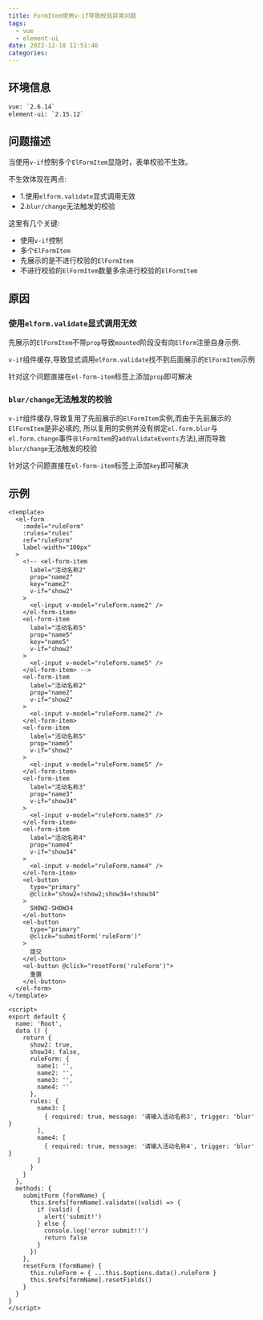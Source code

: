 ```yaml
---
title: FormItem使用v-if导致校验异常问题
tags:
  - vue
  - element-ui
date: 2022-12-18 12:51:46
categories:
---
```


## 环境信息

```txt
vue: `2.6.14`
element-ui: `2.15.12`
```

## 问题描述

当使用`v-if`控制多个`ElFormItem`显隐时，表单校验不生效。

不生效体现在两点:

- 1.使用`elform.validate`显式调用无效
- 2.`blur/change`无法触发的校验

这里有几个关键:

- 使用`v-if`控制
- 多个`ElFormItem`
- 先展示的是不进行校验的`ElFormItem`
- 不进行校验的`ElFormItem`数量多余进行校验的`ElFormItem`

## 原因

### 使用`elform.validate`显式调用无效

先展示的`ElFormItem`不带`prop`导致`mounted`阶段没有向`ElForm`注册自身示例.

`v-if`组件缓存,导致显式调用`elForm.validate`找不到后面展示的`ElFormItem`示例

针对这个问题直接在`el-form-item`标签上添加`prop`即可解决

### `blur/change`无法触发的校验

`v-if`组件缓存,导致复用了先前展示的`ElFormItem`实例,而由于先前展示的`ElFormItem`是非必填的,
所以复用的实例并没有绑定`el.form.blur`与`el.form.change`事件(`ElFormItem`的`addValidateEvents`方法),进而导致`blur/change`无法触发的校验

针对这个问题直接在`el-form-item`标签上添加`key`即可解决

## 示例

```
<template>
  <el-form
    :model="ruleForm"
    :rules="rules"
    ref="ruleForm"
    label-width="100px"
  >
    <!-- <el-form-item
      label="活动名称2"
      prop="name2"
      key="name2"
      v-if="show2"
    >
      <el-input v-model="ruleForm.name2" />
    </el-form-item>
    <el-form-item
      label="活动名称5"
      prop="name5"
      key="name5"
      v-if="show2"
    >
      <el-input v-model="ruleForm.name5" />
    </el-form-item> -->
    <el-form-item
      label="活动名称2"
      prop="name2"
      v-if="show2"
    >
      <el-input v-model="ruleForm.name2" />
    </el-form-item>
    <el-form-item
      label="活动名称5"
      prop="name5"
      v-if="show2"
    >
      <el-input v-model="ruleForm.name5" />
    </el-form-item>
    <el-form-item
      label="活动名称3"
      prop="name3"
      v-if="show34"
    >
      <el-input v-model="ruleForm.name3" />
    </el-form-item>
    <el-form-item
      label="活动名称4"
      prop="name4"
      v-if="show34"
    >
      <el-input v-model="ruleForm.name4" />
    </el-form-item>
    <el-button
      type="primary"
      @click="show2=!show2;show34=!show34"
    >
      SHOW2-SHOW34
    </el-button>
    <el-button
      type="primary"
      @click="submitForm('ruleForm')"
    >
      提交
    </el-button>
    <el-button @click="resetForm('ruleForm')">
      重置
    </el-button>
  </el-form>
</template>

<script>
export default {
  name: 'Root',
  data () {
    return {
      show2: true,
      show34: false,
      ruleForm: {
        name1: '',
        name2: '',
        name3: '',
        name4: ''
      },
      rules: {
        name3: [
          { required: true, message: '请输入活动名称3', trigger: 'blur' }
        ],
        name4: [
          { required: true, message: '请输入活动名称4', trigger: 'blur' }
        ]
      }
    }
  },
  methods: {
    submitForm (formName) {
      this.$refs[formName].validate((valid) => {
        if (valid) {
          alert('submit!')
        } else {
          console.log('error submit!!')
          return false
        }
      })
    },
    resetForm (formName) {
      this.ruleForm = { ...this.$options.data().ruleForm }
      this.$refs[formName].resetFields()
    }
  }
}
</script>
```